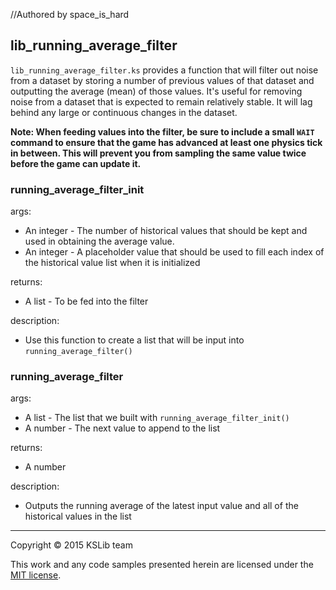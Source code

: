 //Authored by space_is_hard

## lib_running_average_filter

``lib_running_average_filter.ks`` provides a function that will filter out noise from a dataset by storing a number of previous values of that dataset and outputting the average (mean) of those values. It's useful for removing noise from a dataset that is expected to remain relatively stable. It will lag behind any large or continuous changes in the dataset.

**Note: When feeding values into the filter, be sure to include a small `WAIT` command to ensure that the game has advanced at least one physics tick in between. This will prevent you from sampling the same value twice before the game can update it.**

### running_average_filter_init

args:
  * An integer - The number of historical values that should be kept and used in obtaining the average value.
  * An integer - A placeholder value that should be used to fill each index of the historical value list when it is initialized

returns:
  * A list - To be fed into the filter

description:
  * Use this function to create a list that will be input into ``running_average_filter()``

### running_average_filter

args:
  * A list - The list that we built with ``running_average_filter_init()``
  * A number - The next value to append to the list
  
returns:
  * A number
  
description:
  * Outputs the running average of the latest input value and all of the historical values in the list
---
Copyright © 2015 KSLib team

This work and any code samples presented herein are licensed under the [MIT license](../LICENSE).